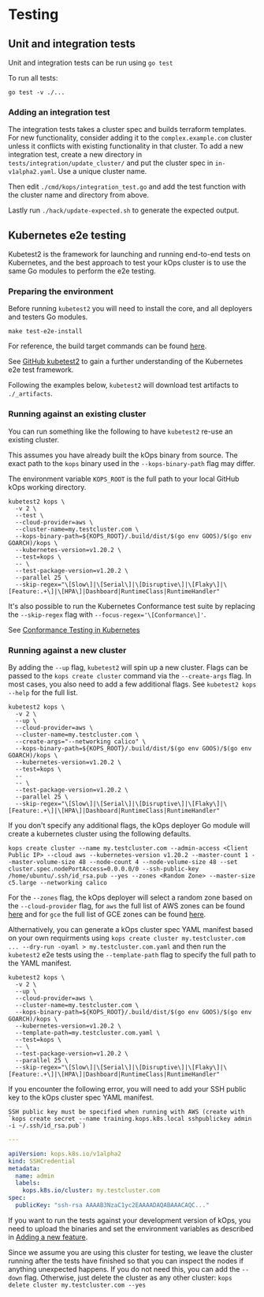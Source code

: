 # Testing

## Unit and integration tests

Unit and integration tests can be run using  `go test`

To run all tests:
```
go test -v ./...
```

### Adding an integration test

The integration tests takes a cluster spec and builds terraform templates. For new functionality, consider adding it to the `complex.example.com` cluster unless it conflicts with existing functionality in that cluster. To add a new integration test, create a new directory in `tests/integration/update_cluster/` and put the cluster spec in `in-v1alpha2.yaml`. Use a unique cluster name.

Then edit `./cmd/kops/integration_test.go` and add the test function with the cluster name and directory from above.

Lastly run `./hack/update-expected.sh` to generate the expected output.

## Kubernetes e2e testing

Kubetest2 is the framework for launching and running end-to-end tests on Kubernetes, and the best approach to test your kOps cluster is to use the same Go modules to perform the e2e testing.

### Preparing the environment

Before running `kubetest2` you will need to install the core, and all deployers and testers Go modules. 

```shell
make test-e2e-install
```

For reference, the build target commands can be found [here](https://github.com/kubernetes/kops/tree/master/tests/e2e/e2e.mk).

See [GitHub kubetest2](https://github.com/kubernetes-sigs/kubetest2/blob/master/README.md) to gain a further understanding of the Kubernetes e2e test framework.

Following the examples below, `kubetest2` will download test artifacts to `./_artifacts`.

### Running against an existing cluster

You can run something like the following to have `kubetest2` re-use an existing cluster.

This assumes you have already built the kOps binary from source. The exact path to the `kops` binary used in the `--kops-binary-path` flag may differ.

The environment variable `KOPS_ROOT` is the full path to your local GitHub kOps working directory.   

```shell
kubetest2 kops \
  -v 2 \
  --test \
  --cloud-provider=aws \
  --cluster-name=my.testcluster.com \
  --kops-binary-path=${KOPS_ROOT}/.build/dist/$(go env GOOS)/$(go env GOARCH)/kops \
  --kubernetes-version=v1.20.2 \
  --test=kops \
  -- \
  --test-package-version=v1.20.2 \
  --parallel 25 \
  --skip-regex="\[Slow\]|\[Serial\]|\[Disruptive\]|\[Flaky\]|\[Feature:.+\]|\[HPA\]|Dashboard|RuntimeClass|RuntimeHandler"
```

It's also possible to run the Kubernetes Conformance test suite by replacing the `--skip-regex` flag with `--focus-regex='\[Conformance\]'`.

See [Conformance Testing in Kubernetes](https://github.com/kubernetes/community/blob/master/contributors/devel/sig-architecture/conformance-tests.md)

### Running against a new cluster

By adding the `--up` flag, `kubetest2` will spin up a new cluster. Flags can be passed to the `kops create cluster` command via the `--create-args` flag. In most cases, you also need to add a few additional flags. See `kubetest2 kops --help` for the full list.

```shell
kubetest2 kops \
  -v 2 \
  --up \
  --cloud-provider=aws \
  --cluster-name=my.testcluster.com \
  --create-args="--networking calico" \
  --kops-binary-path=${KOPS_ROOT}/.build/dist/$(go env GOOS)/$(go env GOARCH)/kops \
  --kubernetes-version=v1.20.2 \
  --test=kops \
  --
  -- \
  --test-package-version=v1.20.2 \
  --parallel 25 \
  --skip-regex="\[Slow\]|\[Serial\]|\[Disruptive\]|\[Flaky\]|\[Feature:.+\]|\[HPA\]|Dashboard|RuntimeClass|RuntimeHandler"
```

If you don't specify any additional flags, the kOps deployer Go module will create a kubernetes cluster using the following defaults.

```shell
kops create cluster --name my.testcluster.com --admin-access <Client Public IP> --cloud aws --kubernetes-version v1.20.2 --master-count 1 --master-volume-size 48 --node-count 4 --node-volume-size 48 --set cluster.spec.nodePortAccess=0.0.0.0/0 --ssh-public-key /home/ubuntu/.ssh/id_rsa.pub --yes --zones <Random Zone> --master-size c5.large --networking calico
```

For the `--zones` flag, the kOps deployer will select a random zone based on the `--cloud-provider` flag, for `aws` the full list of AWS zones can be found [here](https://github.com/kubernetes/kops/blob/master/tests/e2e/kubetest2-kops/aws/zones.go) and for `gce` the full list of GCE zones can be found [here](https://github.com/kubernetes/kops/blob/master/tests/e2e/kubetest2-kops/gce/zones.go).

Althernatively, you can generate a kOps cluster spec YAML manifest based on your own requirments using `kops create cluster my.testcluster.com ... --dry-run -oyaml > my.testcluster.com.yaml` and then run the `kubetest2` e2e tests using the `--template-path` flag to specify the full path to the YAML manifest.

```shell
kubetest2 kops \
  -v 2 \
  --up \
  --cloud-provider=aws \
  --cluster-name=my.testcluster.com \
  --kops-binary-path=${KOPS_ROOT}/.build/dist/$(go env GOOS)/$(go env GOARCH)/kops \
  --kubernetes-version=v1.20.2 \
  --template-path=my.testcluster.com.yaml \
  --test=kops \
  -- \
  --test-package-version=v1.20.2 \
  --parallel 25 \
  --skip-regex="\[Slow\]|\[Serial\]|\[Disruptive\]|\[Flaky\]|\[Feature:.+\]|\[HPA\]|Dashboard|RuntimeClass|RuntimeHandler"
```

If you encounter the following error, you will need to add your SSH public key to the kOps cluster spec YAML manifest.

```shell
SSH public key must be specified when running with AWS (create with `kops create secret --name training.kops.k8s.local sshpublickey admin -i ~/.ssh/id_rsa.pub`)
```

```yaml
---

apiVersion: kops.k8s.io/v1alpha2
kind: SSHCredential
metadata:
  name: admin
  labels:
    kops.k8s.io/cluster: my.testcluster.com
spec:
  publicKey: "ssh-rsa AAAAB3NzaC1yc2EAAAADAQABAAACAQC..."
```

If you want to run the tests against your development version of kOps, you need to upload the binaries and set the environment variables as described in [Adding a new feature](adding_a_feature.md#testing).

Since we assume you are using this cluster for testing, we leave the cluster running after the tests have finished so that you can inspect the nodes if anything unexpected happens. If you do not need this, you can add the `--down` flag. Otherwise, just delete the cluster as any other cluster: `kops delete cluster my.testcluster.com --yes`
